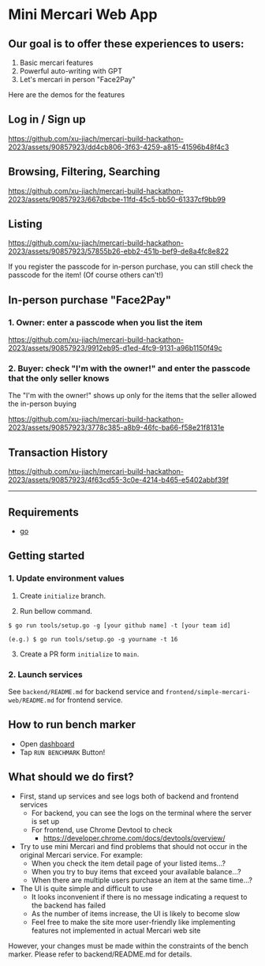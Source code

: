 # Mini Mercari Web App

## Our goal is to offer these experiences to users:

  1. Basic mercari features 
  2. Powerful auto-writing with GPT
  3. Let's mercari in person "Face2Pay"

Here are the demos for the features

## Log in / Sign up

https://github.com/xu-jiach/mercari-build-hackathon-2023/assets/90857923/dd4cb806-3f63-4259-a815-41596b48f4c3

## Browsing, Filtering, Searching

https://github.com/xu-jiach/mercari-build-hackathon-2023/assets/90857923/667dbcbe-11fd-45c5-bb50-61337cf9bb99

## Listing

https://github.com/xu-jiach/mercari-build-hackathon-2023/assets/90857923/57855b26-ebb2-451b-bef9-de8a4fc8e822

If you register the passcode for in-person purchase, you can still check the passcode for the item! (Of course others can't!)

## In-person purchase "Face2Pay"
### 1. Owner: enter a passcode when you list the item

https://github.com/xu-jiach/mercari-build-hackathon-2023/assets/90857923/9912eb95-d1ed-4fc9-9131-a96b1150f49c

### 2. Buyer: check "I'm with the owner!" and enter the passcode that the only seller knows
The "I'm with the owner!" shows up only for the items that the seller allowed the in-person buying

https://github.com/xu-jiach/mercari-build-hackathon-2023/assets/90857923/3778c385-a8b9-46fc-ba66-f58e21f8131e

## Transaction History

https://github.com/xu-jiach/mercari-build-hackathon-2023/assets/90857923/4f63cd55-3c0e-4214-b465-e5402abbf39f



-----------

## Requirements

* [go](https://go.dev/)

## Getting started

### 1. Update environment values

1. Create `initialize` branch.

2. Run bellow command.

```shell
$ go run tools/setup.go -g [your github name] -t [your team id]

(e.g.) $ go run tools/setup.go -g yourname -t 16
```

3. Create a PR form `initialize` to `main`.

### 2. Launch services

See `backend/README.md` for backend service and `frontend/simple-mercari-web/README.md` for frontend service.

## How to run bench marker

* Open [dashboard](https://mercari-build-hackathon-2023-front-d3sqdyhc4a-uc.a.run.app/)
* Tap `RUN BENCHMARK` Button!

## What should we do first?

- First, stand up services and see logs both of backend and frontend services
  - For backend, you can see the logs on the terminal where the server is set up
  - For frontend, use Chrome Devtool to check
    - https://developer.chrome.com/docs/devtools/overview/
- Try to use mini Mercari and find problems that should not occur in the original Mercari service. For example:
  - When you check the item detail page of your listed items...?
  - When you try to buy items that exceed your available balance...?
  - When there are multiple users purchase an item at the same time...?
- The UI is quite simple and difficult to use
  - It looks inconvenient if there is no message indicating a request to the backend has failed
  - As the number of items increase, the UI is likely to become slow
  - Feel free to make the site more user-friendly like implementing features not implemented in actual Mercari web site

However, your changes must be made within the constraints of the bench marker. Please refer to backend/README.md for details.
